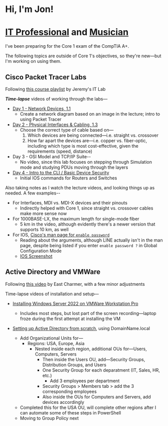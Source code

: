 # Hi, I'm Jon!

# [IT Professional](https://www.github.com/jlango0) and [Musician](https://www.instagram.com/jlango_drums)

I've been preparing for the Core 1 exam of the CompTIA A+.

The following topics are outside of Core 1's objectives, so they're new—but I'm working on using them.


## Cisco Packet Tracer Labs
Following <a href="https://www.youtube.com/playlist?list=PLxbwE86jKRgMpuZuLBivzlM8s2Dk5lXBQ">this course playlist</a> by Jeremy's IT Lab

**_Time-lapse_** videos of working through the labs—
- [Day 1 - Network Devices, 1.1](https://www.youtube.com/watch?v=bgAhSzdRn5k)
  - Create a network diagram based on an image in the lecture; intro to using Packet Tracer
- [Day 2 - Physical Interfaces & Cabling, 1.3](https://www.youtube.com/watch?v=l_K-uue9HlY)
  - Choose the correct type of cable based on—
    1. Which devices are being connected—i.e. straight vs. crossover
    2. How far apart the devices are—i.e. copper vs. fiber-optic, including which type is most cost-effective, given the requirements (speed, distance)
- Day 3 - OSI Model and TCP/IP Suite--
  - No video, since this lab focuses on stepping through Simulation mode and studying PDUs moving through the layers
- [Day 4 - Intro to the CLI / Basic Device Security](https://www.youtube.com/watch?v=ED62LgyCSAc)
  - Initial IOS commands for Routers and Switches


Also taking notes as I watch the lecture videos, and looking things up as needed.  A few examples--
- For Interfaces, MDI vs. MDI-X devices and their pinouts
  - Indirectly helped with Core 1, since straight vs. crossover cables make more sense now
- For 1000BASE-LX, the maximum length for single-mode fiber
  - 5 km in the video, although evidently there's a newer version that supports 10 km, as well
- For IOS, [Cisco's man page for `enable password`](https://www.cisco.com/E-Learning/bulk/public/tac/cim/cib/using_cisco_ios_software/cmdrefs/enable_password.htm)
  - Reading about the arguments, although LINE actually isn't in the man page, despite being listed if you enter `enable password ?` in Global Configuration Mode
  - [IOS Screenshot](IOS-Screenshot.png)


## Active Directory and VMWare
Following [this video](https://www.youtube.com/watch?v=GsmJowwIh8Q&list=PLAdEnQWAAbfXMY2D4HVZOe-ChfTKmaJfQ&index=6) by East Charmer, with a few minor adjustments


Time-lapse videos of installation and setup—

- [Installing Windows Server 2022 on VMWare Workstation Pro](https://www.youtube.com/watch?v=YmsB81pi2pc)
  - Includes most steps, but lost part of the screen recording—laptop froze during the first attempt at installing the VM

 
- [Setting up Active Directory from scratch](https://www.youtube.com/watch?v=KhLQ1F18His), using DomainName.local
  - Add Organizational Units for—
    - Regions:  USA, Europe, Asia
      - Nested inside each region, additional OUs for—Users, Computers, Servers
        - Then inside the Users OU, add—Security Groups, Distribution Groups, and Users
        - One Security Group for each deparatment (IT, Sales, HR, etc.)
          - Add 3 employees per department
        - Security Groups > Members tab > add the 3 corresponding employees
        - Also inside the OUs for Computers and Servers, add devices accordingly
  - Completed this for the USA OU, will complete other regions after I can automate some of these steps in PowerShell
  - Moving to Group Policy next


<!--
**jlango0/jlango0** is a ✨ _special_ ✨ repository because its `README.md` (this file) appears on your GitHub profile.

Here are some ideas to get you started:

- 🔭 I’m currently working on ...
- 🌱 I’m currently learning ...
- 👯 I’m looking to collaborate on ...
- 🤔 I’m looking for help with ...
- 💬 Ask me about ...
- 📫 How to reach me: ...
- 😄 Pronouns: ...
- ⚡ Fun fact: ...
-->
